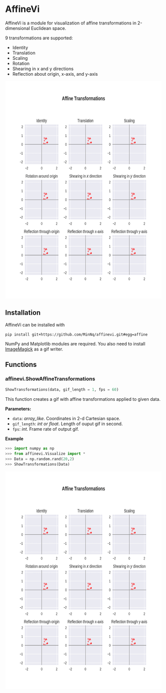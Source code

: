 # AffineVi

AffineVi is a module for visualization of affine transformations in 2-dimensional Euclidean space.

9 transformations are supported:
- Identity
- Translation
- Scaling
- Rotation
- Shearing in x and y directions
- Reflection about origin, x-axis, and y-axis

<center>
  <img src = "images/affine-transformations.gif", height = "700"></img>
</center>

## Installation

AffineVi can be installed with

```
pip install git+https://github.com/MinNq/affinevi.git#egg=affine
```

NumPy and Matplotlib modules are required. You also need to install [ImageMagick](https://imagemagick.org/index.php) as a gif writer.

## Functions

### affinevi.ShowAffineTransformations

```python
ShowTransformations(data, gif_length = 1, fps = 60)
```

This function creates a gif with affine transformations applied to given data.

**Parameters:**
- `data`: *array_like*. Coordinates in 2-d Cartesian space.
- `gif_length`: *int or float*. Length of ouput gif in second. 
- `fps`: *int*. Frame rate of output gif.

**Example**

```python
>>> import numpy as np
>>> from affinevi.Visualize import *
>>> Data = np.random.rand(20,2)
>>> ShowTransformations(Data)
```
<center>
  <img src = "images/affine-transformations.gif", height = "700"></img>
</center>
